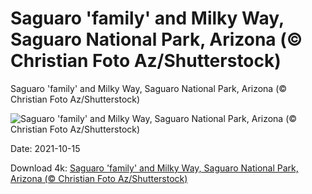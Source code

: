 # Saguaro 'family' and Milky Way, Saguaro National Park, Arizona (© Christian Foto Az/Shutterstock)

Saguaro 'family' and Milky Way, Saguaro National Park, Arizona (© Christian Foto Az/Shutterstock)

![Saguaro 'family' and Milky Way, Saguaro National Park, Arizona (© Christian Foto Az/Shutterstock)](https://bing.com/th?id=OHR.SaguaroFamily_EN-US8027040926_UHD.jpg&w=1024&h=576)

Date: 2021-10-15

Download 4k: [Saguaro 'family' and Milky Way, Saguaro National Park, Arizona (© Christian Foto Az/Shutterstock)](https://bing.com/th?id=OHR.SaguaroFamily_EN-US8027040926_UHD.jpg)

